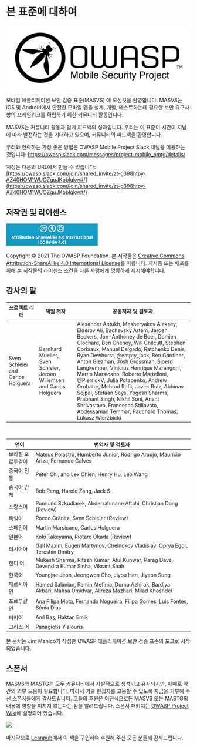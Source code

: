 # 본 표준에 대하여

![OWASP Logo](images/OWASP_logo.png)

모바일 애플리케이션 보안 검증 표준(MASVS) 에 오신것을 환영합니다. MASVS는 iOS 및 Android에서 안전한 모바일 앱을 설계, 개발, 테스트하는데 필요한 보안 요구사항의 프레임워크를 확립하기 위한 커뮤니티 활동입니다.

MASVS는 커뮤니티 활동과 업계 피드백의 성과입니다. 우리는 이 표준이 시간이 지남에 따라 발전하는 것을 기대하고 있으며, 커뮤니티의 피드백을 환영합니다.

우리와 연락하는 가장 좋은 방법은 OWASP Mobile Project Slack 채널을 이용하는 것입니다: <https://owasp.slack.com/messages/project-mobile_omtg/details/>

계정은 다음의 URL에서 만들 수 있습니다: [https://owasp.slack.com/join/shared_invite/zt-g398htpy-AZ40HOM1WUOZguJKbblqkw#/](https://owasp.slack.com/join/shared_invite/zt-g398htpy-AZ40HOM1WUOZguJKbblqkw#/)

## 저작권 및 라이센스

[![Creative Commons License](images/CC-license.png)](https://creativecommons.org/licenses/by-sa/4.0/)

Copyright © 2021 The OWASP Foundation. 본 저작물은 [Creative Commons Attribution-ShareAlike 4.0 International License](https://creativecommons.org/licenses/by-sa/4.0/)를 따릅니다. 재사용 또는 배포를 위해 본 저작물의 라이센스 조건을 다른 사람에게 명확하게 제시해야합니다.

<!-- \pagebreak -->

## 감사의 말

| 프로젝트 리더 | 책임 저자 | 공동저자 및 검토자
| ------- | --- | ----------------- |
| Sven Schleier and Carlos Holguera | Bernhard Mueller, Sven Schleier, Jeroen Willemsen and Carlos Holguera | Alexander Antukh, Mesheryakov Aleksey, Elderov Ali, Bachevsky Artem, Jeroen Beckers, Jon-Anthoney de Boer, Damien Clochard, Ben Cheney, Will Chilcutt, Stephen Corbiaux, Manuel Delgado, Ratchenko Denis, Ryan Dewhurst, @empty_jack, Ben Gardiner, Anton Glezman, Josh Grossman, Sjoerd Langkemper, Vinícius Henrique Marangoni, Martin Marsicano, Roberto Martelloni, @PierrickV, Julia Potapenko, Andrew Orobator, Mehrad Rafii, Javier Ruiz, Abhinav Sejpal, Stefaan Seys, Yogesh Sharma, Prabhant Singh, Nikhil Soni, Anant Shrivastava, Francesco Stillavato, Abdessamad Temmar, Pauchard Thomas, Lukasz Wierzbicki |

<br/>

| 언어 | 번역자 및 검토자 |
| --------------- | ------------------------------------------------------------ |
| 브라질 포르투갈어 | Mateus Polastro, Humberto Junior, Rodrigo Araujo, Maurício Ariza, Fernando Galves |
| 중국어 전통 | Peter Chi, and Lex Chien, Henry Hu, Leo Wang |
| 중국어 간체 | Bob Peng, Harold Zang, Jack S |
| 프랑스어 | Romuald Szkudlarek, Abderrahmane Aftahi, Christian Dong (Review) |
| 독일어 | Rocco Gränitz, Sven Schleier (Review) |
| 스페인어 | Martin Marsicano, Carlos Holguera |
| 일본어 | Koki Takeyama, Riotaro Okada (Review) |
| 러시어아 | Gall Maxim, Eugen Martynov, Chelnokov Vladislav, Oprya Egor, Tereshin Dmitry |
| 힌디 어 | Mukesh Sharma, Ritesh Kumar, Atul Kunwar, Parag Dave, Devendra Kumar Sinha, Vikrant Shah |
| 한국어 | Youngjae Jeon, Jeongwon Cho, Jiyou Han, Jiyeon Sung |
| 페르시아 인 | Hamed Salimian, Ramin Atefinia, Dorna Azhirak, Bardiya Akbari, Mahsa Omidvar, Alireza Mazhari, Milad Khoshdel |
| 포르투갈 인 | Ana Filipa Mota, Fernando Nogueira, Filipa Gomes, Luis Fontes, Sónia Dias|
| 터키어 | Anıl Baş, Haktan Emik |
| 그리스 어 | Panagiotis Yialouris |

본 문서는 Jim Manico가 작성한 OWASP 애플리케이션 보안 검증 표준의 포크로 시작되었습니다.

## 스폰서

MASVS와 MASTG는 모두 커뮤니티에서 자발적으로 생성되고 유지되지만, 때때로 약간의 외부 도움이 필요합니다. 따라서 기술 편집자를 고용할 수 있도록 자금을 기부해 주신 스폰서들에게 감사드립니다. 그들의 후원은 어떤식으로든 MASVS 또는 MASTG의 내용에 영향을 미치지 않는다는 점을 알려드립니다. 스폰서 패키지는 [OWASP Project Wiki](https://owasp.org/www-project-mobile-app-security/#div-sponsorship "OWASP Mobile Application Security Testing Guide Sponsorship Packages")에 설명되어 있습니다..

<img src="https://raw.githubusercontent.com/OWASP/owasp-mastg/master/Document/Images/Donators/donators.png"/>

마지막으로 [Leanpub](https://leanpub.com/mobile-security-testing-guide)에서 이 책을 구입하여 후원해 주신 모든 분들께 감사드립니다.
